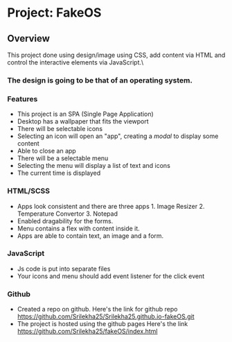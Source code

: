 # Project: FakeOS

## Overview

This project done using design/image using CSS, add content via HTML and control the interactive elements via JavaScript.\

### The design is going to be that of an operating system.

### Features

-   This project is an SPA (Single Page Application)
-   Desktop has a wallpaper that fits the viewport
-   There will be selectable icons
-   Selecting an icon will open an "app", creating a _modal_ to display some content
-   Able to close an app
-   There will be a selectable menu
-   Selecting the menu will display a list of text and icons
-   The current time is displayed 

### HTML/SCSS

-   Apps look consistent and there are three apps
        1. Image Resizer
        2. Temperature Convertor 
        3. Notepad
-   Enabled dragability for the forms. 
-   Menu contains a flex with content inside it.
-   Apps are able to contain text, an image and a form.

### JavaScript

-   Js code is put into separate files
-   Your icons and menu should add event listener for the click event

### Github

-   Created a repo on github.
        Here's the link for github repo https://github.com/Srilekha25/Srilekha25.github.io-fakeOS.git
-   The project is hosted using the github pages
        Here's the link https://github.com/Srilekha25/fakeOS/index.html
